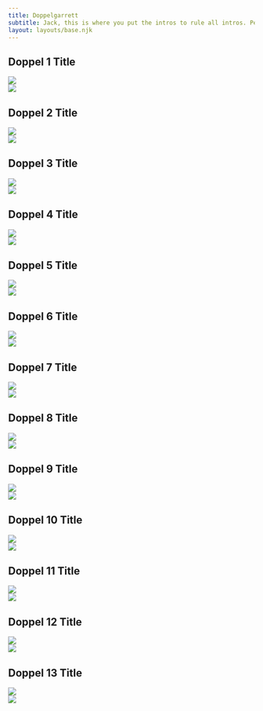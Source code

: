 ```yaml
---
title: Doppelgarrett
subtitle: Jack, this is where you put the intros to rule all intros. People will be navigating to this strange obscure website to be axiously greeting by this amazing prelude. As they drink in every last doppelgarrett on this amazing site, they will chuckle occasionally as they think back to that amazing time they read this site intro. Cheers.
layout: layouts/base.njk
---
```


<h2 class="text-center">Doppel 1 Title</h2>
<div class="flex-container">
  <div class="flex-image">
    <img src="images/1_garrett.jpg">
  </div>
  <div class="flex-image">
    <img src="images/1_doppel.png">
  </div>
</div>

<h2 class="text-center">Doppel 2 Title</h2>
<div class="flex-container">
  <div class="flex-image">
    <img src="images/2_garrett.jpg">
  </div>
  <div class="flex-image">
    <img src="images/2_doppel.png">
  </div>
</div>

<h2 class="text-center">Doppel 3 Title</h2>
<div class="flex-container">
  <div class="flex-image">
    <img src="images/3_garrett.gif">
  </div>
  <div class="flex-image">
    <img src="images/3_doppel.gif">
  </div>
</div>

<h2 class="text-center">Doppel 4 Title</h2>
<div class="flex-container">
  <div class="flex-image">
    <img src="images/4_garrett.jpg">
  </div>
  <div class="flex-image">
    <img src="images/4_doppel.png">
  </div>
</div>

<h2 class="text-center">Doppel 5 Title</h2>
<div class="flex-container">
  <div class="flex-image">
    <img src="images/5_garrett.gif">
  </div>
  <div class="flex-image">
    <img src="images/5_doppel.gif">
  </div>
</div>

<h2 class="text-center">Doppel 6 Title</h2>
<div class="flex-container">
  <div class="flex-image">
    <img src="images/6_garrett.jpg">
  </div>
  <div class="flex-image">
    <img src="images/6_doppel.png">
  </div>
</div>

<h2 class="text-center">Doppel 7 Title</h2>
<div class="flex-container">
  <div class="flex-image">
    <img src="images/7_garrett.gif">
  </div>
  <div class="flex-image">
    <img src="images/7_doppel.gif">
  </div>
</div>

<h2 class="text-center">Doppel 8 Title</h2>
<div class="flex-container">
  <div class="flex-image">
    <img src="images/8_garrett.jpg">
  </div>
  <div class="flex-image">
    <img src="images/8_doppel.png">
  </div>
</div>

<h2 class="text-center">Doppel 9 Title</h2>
<div class="flex-container">
  <div class="flex-image">
    <img src="images/9_garrett.gif">
  </div>
  <div class="flex-image">
    <img src="images/9_doppel.gif">
  </div>
</div>

<h2 class="text-center">Doppel 10 Title</h2>
<div class="flex-container">
  <div class="flex-image">
    <img src="images/10_garrett.gif">
  </div>
  <div class="flex-image">
    <img src="images/10_doppel.gif">
  </div>
</div>

<h2 class="text-center">Doppel 11 Title</h2>
<div class="flex-container">
  <div class="flex-image">
    <img src="images/11_garrett.gif">
  </div>
  <div class="flex-image">
    <img src="images/11_doppel.gif">
  </div>
</div>

<h2 class="text-center">Doppel 12 Title</h2>
<div class="flex-container">
  <div class="flex-image">
    <img src="images/12_garrett.gif">
  </div>
  <div class="flex-image">
    <img src="images/12_doppel.gif">
  </div>
</div>

<h2 class="text-center">Doppel 13 Title</h2>
<div class="flex-container">
  <div class="flex-image">
    <img src="images/13_garrett.gif">
  </div>
  <div class="flex-image">
    <img src="images/13_doppel.gif">
  </div>
</div>